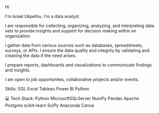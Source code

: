 Hi

I'm Israel Ukpethu. I'm a data analyst.

I am responsible for collecting, organizing, analyzing, and interpreting data sets to provide insights and support for decision making within an organization.

I gather data from various sources such as databases, spreadsheets, surveys, or APIs. I ensure the data quality and integrity by validating and cleaning the data if the need arises.

I prepare reports, dashboards and visualizations to communicate findings and insights.

I am open to job opportunites, collaborative projects and/or events.

Skills:
SQL
Excel
Tableau
Power BI
Python

💻 Tech Stack:
Python MicrosoftSQLServer NumPy Pandas Apache Postgres scikit-learn SciPy Anaconda Canva

<!---
zinotheanalyst/zinotheanalyst is a ✨ special ✨ repository because its `README.md` (this file) appears on your GitHub profile.
You can click the Preview link to take a look at your changes.
--->
